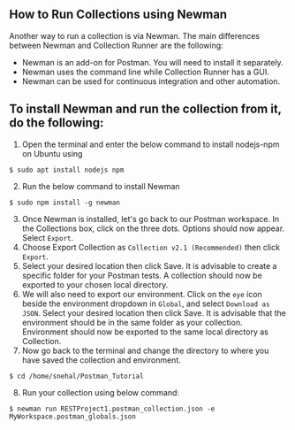 ## How to Run Collections using Newman

Another way to run a collection is via Newman. The main differences between Newman and Collection Runner are the following:
- Newman is an add-on for Postman. You will need to install it separately.
- Newman uses the command line while Collection Runner has a GUI.
- Newman can be used for continuous integration and other automation.

## To install Newman and run the collection from it, do the following:

1. Open the terminal and enter the below command to install nodejs-npm on Ubuntu using 

```
$ sudo apt install nodejs npm
```
2. Run the below command to install Newman   

```
$ sudo npm install -g newman
```

3. Once Newman is installed, let's go back to our Postman workspace. In the Collections box, click on the three dots. Options should now appear. Select `Export`.
4. Choose Export Collection as `Collection v2.1 (Recommended)` then click `Export`.
5. Select your desired location then click Save. It is advisable to create a specific folder for your Postman tests. A collection should now be exported to your chosen local directory.
6. We will also need to export our environment. Click on the `eye` icon beside the environment dropdown in `Global`, and select `Download as JSON`. Select your desired location then click Save. It is advisable that the environment should be in the same folder as your collection.
Environment should now be exported to the same local directory as Collection.
7. Now go back to the terminal and change the directory to where you have saved the collection and environment.

```
$ cd /home/snehal/Postman_Tutorial
```

8. Run your collection using below command:

```
$ newman run RESTProject1.postman_collection.json -e MyWorkspace.postman_globals.json
``` 
